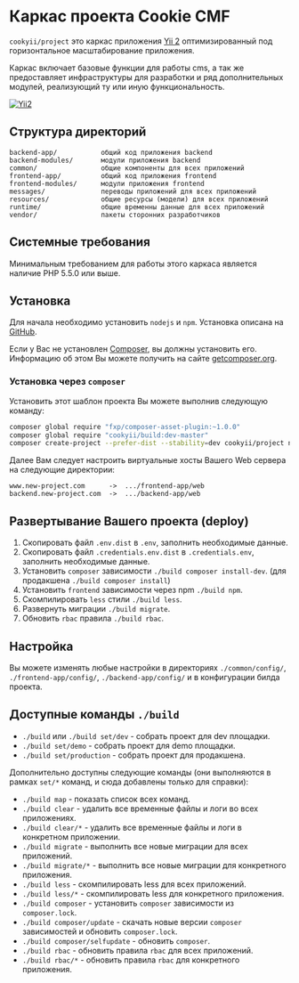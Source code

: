 Каркас проекта Cookie CMF
=========================

`cookyii/project` это каркас приложения [Yii 2](http://www.yiiframework.com/)
оптимизированный под горизонтальное масштабирование приложения.

Каркас включает базовые функции для работы cms,
а так же предоставляет инфраструктуры для разработки и ряд дополнительных модулей,
реализующий ту или иную функциональность.

[![Yii2](https://img.shields.io/badge/Powered_by-Yii_Framework-green.svg?style=flat)](http://www.yiiframework.com/)


Структура директорий
--------------------

    backend-app/           общий код приложения backend
    backend-modules/       модули приложения backend
    common/                общие компоненты для всех приложений
    frontend-app/          общий код приложения frontend
    frontend-modules/      модули приложения frontend
    messages/              переводы приложений для всех приложений
    resources/             общие ресурсы (модели) для всех приложений
    runtime/               общие временны данные для всех приложений
    vendor/                пакеты сторонних разработчиков



Системные требования
--------------------

Минимальным требованием для работы этого каркаса является наличие PHP 5.5.0 или выше.


Установка
---------

Для начала необходимо установить `nodejs` и `npm`. Установка описана на [GitHub](https://github.com/joyent/node/wiki/Installation).

Если у Вас не установлен [Composer](http://getcomposer.org/), вы должны установить его.
Информацию об этом Вы можете получить на сайте [getcomposer.org](http://getcomposer.org/doc/00-intro.md#installation-nix).

### Установка через `composer`

Установить этот шаблон проекта Вы можете выполнив следующую команду:

```bash
composer global require "fxp/composer-asset-plugin:~1.0.0"
composer global require "cookyii/build:dev-master"
composer create-project --prefer-dist --stability=dev cookyii/project new-project
```

Далее Вам следует настроить виртуальные хосты Вашего Web сервера на следующие директории:

```
www.new-project.com      ->  .../frontend-app/web
backend.new-project.com  ->  .../backend-app/web
```


Развертывание Вашего проекта (deploy)
-------------------------------------

1. Скопировать файл `.env.dist` в `.env`, заполнить необходимые данные.
2. Скопировать файл `.credentials.env.dist` в `.credentials.env`, заполнить необходимые данные.
3. Установить `composer` зависимости `./build composer install-dev`. (для продакшена `./build composer install`)
4. Установить `frontend` зависимости через npm `./build npm`.
5. Скомпилировать `less` стили `./build less`.
6. Развернуть миграции `./build migrate`.
7. Обновить `rbac` правила `./build rbac`.


Настройка
---------

Вы можете изменять любые настройки в директориях `./common/config/`, `./frontend-app/config/`, `./backend-app/config/` и в конфигурации билда проекта.


Доступные команды `./build`
---------------------------

* `./build` или `./build set/dev` - собрать проект для dev площадки.
* `./build set/demo` - собрать проект для demo площадки.
* `./build set/production` - собрать проект для продакшена.

Дополнительно доступны следующие команды (они выполняются в рамках `set/*` команд, и сюда добавлены только для справки):
* `./build map` - показать список всех команд.
* `./build clear` - удалить все временные файлы и логи во всех приложениях.
* `./build clear/*` - удалить все временные файлы и логи в конкретном приложении.
* `./build migrate` - выполнить все новые миграции для всех приложений.
* `./build migrate/*` - выполнить все новые миграции для конкретного приложения.
* `./build less` - скомпилировать less для всех приложений.
* `./build less/*` - скомпилировать less для конкретного приложения.
* `./build composer` - установить `composer` зависимости из `composer.lock`.
* `./build composer/update` - скачать новые версии `composer` зависимостей и обновить `composer.lock`.
* `./build composer/selfupdate` - обновить `composer`.
* `./build rbac` - обновить правила `rbac` для всех приложений.
* `./build rbac/*` - обновить правила `rbac` для конкретного приложения.